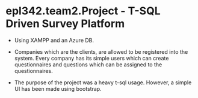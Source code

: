 # epl342.team2.Project - T-SQL Driven Survey Platform

* Using XAMPP and an Azure DB.

* Companies which are the clients, are allowed to be registered into the system. Every company has its simple users which can create questionnaires and questions which can be assigned to the questionnaires.

* The purpose of the project was a heavy t-sql usage. However, a simple UI has been made using bootstrap. 
